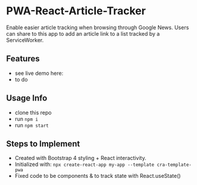 # PWA-React-Article-Tracker
Enable easier article tracking when browsing through Google News. Users can share to this app to add an article link to a list tracked by a ServiceWorker.

## Features
- see live demo here:
- to do

## Usage Info
- clone this repo
- run `npm i`
- run `npm start`

## Steps to Implement
- Created with Bootstrap 4 styling + React interactivity.
- Initialized with: `npx create-react-app my-app --template cra-template-pwa`
- Fixed code to be components & to track state with React.useState()